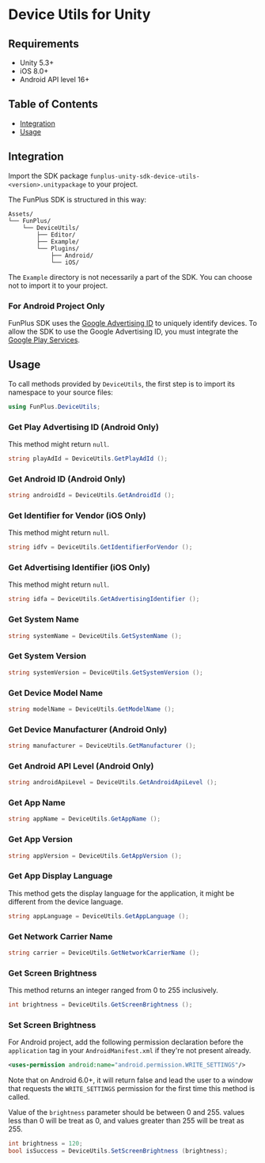 # Device Utils for Unity

## Requirements

- Unity 5.3+
- iOS 8.0+
- Android API level 16+

## Table of Contents

* [Integration](#integration)
* [Usage](#usage)

## Integration

Import the SDK package  `funplus-unity-sdk-device-utils-<version>.unitypackage` to your project.

The FunPlus SDK is structured in this way:

```shell
Assets/
└── FunPlus/
    └── DeviceUtils/
        ├── Editor/
        ├── Example/
        └── Plugins/
            ├── Android/
            └── iOS/
```

The `Example` directory is not necessarily a part of the SDK. You can choose not to import it to your project.

### For Android Project Only

FunPlus SDK uses the [Google Advertising ID](https://support.google.com/googleplay/android-developer/answer/6048248?hl=en) to uniquely identify devices. To allow the SDK to use the Google Advertising ID, you must integrate the [Google Play Services](http://developer.android.com/google/play-services/setup.html).

## Usage

To call methods provided by `DeviceUtils`, the first step is to import its namespace to your source files:

```c#
using FunPlus.DeviceUtils;
```

### Get Play Advertising ID (Android Only)

This method might return `null`.

```c#
string playAdId = DeviceUtils.GetPlayAdId ();
```

### Get Android ID (Android Only)

```c#
string androidId = DeviceUtils.GetAndroidId ();
```

### Get Identifier for Vendor (iOS Only)

This method might return `null`.

```c#
string idfv = DeviceUtils.GetIdentifierForVendor ();
```

### Get Advertising Identifier (iOS Only)

This method might return `null`.

```c#
string idfa = DeviceUtils.GetAdvertisingIdentifier ();
```

### Get System Name

```c#
string systemName = DeviceUtils.GetSystemName ();
```

### Get System Version

```c#
string systemVersion = DeviceUtils.GetSystemVersion ();
```

### Get Device Model Name

```c#
string modelName = DeviceUtils.GetModelName ();
```

### Get Device Manufacturer (Android Only)

```c#
string manufacturer = DeviceUtils.GetManufacturer ();
```

### Get Android API Level (Android Only)

```c#
string androidApiLevel = DeviceUtils.GetAndroidApiLevel ();
```

### Get App Name

```c#
string appName = DeviceUtils.GetAppName ();
```

### Get App Version

```c#
string appVersion = DeviceUtils.GetAppVersion ();
```

### Get App Display Language

This method gets the display language for the application, it might be different from the device language.

```c#
string appLanguage = DeviceUtils.GetAppLanguage ();
```

### Get Network Carrier Name

```c#
string carrier = DeviceUtils.GetNetworkCarrierName ();
```

### Get Screen Brightness

This method returns an integer ranged from 0 to 255 inclusively.

```c#
int brightness = DeviceUtils.GetScreenBrightness ();
```

### Set Screen Brightness

For Android project, add the following permission declaration before the `application` tag in your `AndroidManifest.xml` if they're not present already.

```xml
<uses-permission android:name="android.permission.WRITE_SETTINGS"/>
```

Note that on Android 6.0+, it will return false and lead the user to a window that requests the `WRITE_SETTINGS` permission for the first time this method is called.

Value of the `brightness` parameter should be between 0 and 255. values less than 0 will be treat as 0, and values greater than 255 will be treat as 255.

```c#
int brightness = 120;
bool isSuccess = DeviceUtils.SetScreenBrightness (brightness);
```
